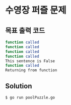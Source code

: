 # 수영장 퍼즐 문제

## 목표 출력 코드

```zsh
function called
function called
function called
function called
This sentence is False
function called
Returning from function
```

## Solution

```shell
$ go run poolPuzzle.go
```

